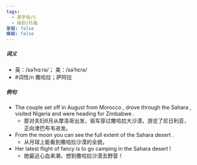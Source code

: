 ```yaml
---
tags:
  - 首字母/S
  - 级别/托福
掌握: false
模糊: false
---
```

##### 词义
- 英：/səˈhɑːrə/； 美：/səˈhɛrə/
- #词性/n  撒哈拉；萨阿拉
##### 例句
- The couple set off in August from Morocco , drove through the Sahara , visited Nigeria and were heading for Zimbabwe .
	- 那对夫妇8月从摩洛哥出发，驱车穿过撒哈拉大沙漠，游览了尼日利亚，正向津巴布韦进发。
- From the moon you can see the full extent of the Sahara desert .
	- 从月球上能看到撒哈拉沙漠的全貌。
- Her latest flight of fancy is to go camping in the Sahara desert !
	- 她最近心血来潮，想到撒哈拉沙漠去野营！
